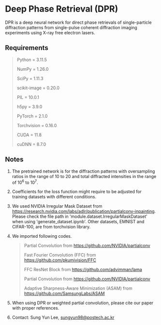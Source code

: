 # Deep Phase Retrieval (DPR)
DPR is a deep neural network for direct phase retrievals of single-particle diffraction patterns from single-pulse coherent diffraction imaging experiments using X-ray free electron lasers.

## Requirements

> Python = 3.11.5
> 
> NumPy = 1.26.0
> 
> SciPy = 1.11.3
> 
> scikit-image = 0.20.0
> 
> PIL = 10.0.1
> 
> h5py = 3.9.0
> 
> PyTorch = 2.1.0
> 
> Torchvision = 0.16.0
> 
> CUDA = 11.8
> 
> cuDNN = 8.7.0
> 

## Notes

1. The pretrained network is for the diffraction patterns with oversampling ratios in the range of 10 to 20 and total diffracted intensities in the range of 10<sup>6</sup> to 10<sup>7</sup>.

2. Coefficients for the loss function might require to be adjusted for training datasets with different conditions.

3. We used NVIDIA Irregular Mask Dataset from https://research.nvidia.com/labs/adlr/publication/partialconv-inpainting. Please check the file path in 'module.dataset.IrregularMaskDataset' when using 'generate_dataset.ipynb'. Other datasets, EMNIST and CIFAR-100, are from torchvision library.

4. We imported following codes.

    > Partial Convolution from https://github.com/NVIDIA/partialconv
    > 
    > Fast Fourier Convolution (FFC) from https://github.com/pkumivision/FFC
    > 
    > FFC ResNet Block from https://github.com/advimman/lama
    > 
    > Partial Convolution from https://github.com/NVIDIA/partialconv
    > 
    > Adaptive Sharpness-Aware Minimization (ASAM) from https://github.com/SamsungLabs/ASAM
    > 

5. When using DPR or weighted partial convolution, please cite our paper with proper references.

6. Contact: Sung Yun Lee, sungyun98@postech.ac.kr
